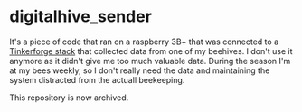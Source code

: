 # digitalhive_sender

It's a piece of code that ran on a raspberry 3B+ that was connected to a [Tinkerforge stack](https://www.tinkerforge.com/en/) that collected data from one of my beehives. I don't use it anymore as it didn't give me too much valuable data. During the season I'm at my bees weekly, so I don't really need the data and maintaining the system distracted from the actuall beekeeping.

This repository is now archived.
